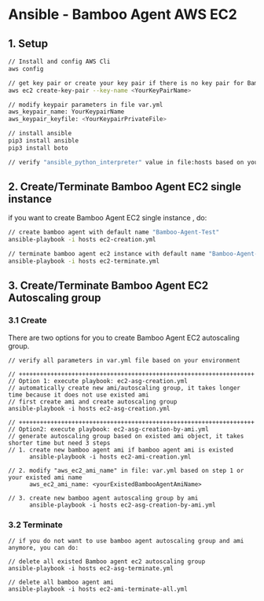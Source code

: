 # Ansible - Bamboo Agent AWS EC2

## 1. Setup

```sh
// Install and config AWS Cli
aws config

// get key pair or create your key pair if there is no key pair for Bamboo Agent SSH
aws ec2 create-key-pair --key-name <YourKeyPairName>

// modify keypair parameters in file var.yml 
aws_keypair_name: YourKeypairName
aws_keypair_keyfile: <YourKeypairPrivateFile>

// install ansible 
pip3 install ansible 
pip3 install boto 

// verify "ansible_python_interpreter" value in file:hosts based on your local python environment 

```

## 2. Create/Terminate  Bamboo Agent EC2 single instance

if you  want to create   Bamboo Agent EC2 single  instance , do: 

```sh
// create bamboo agent with default name "Bamboo-Agent-Test" 
ansible-playbook -i hosts ec2-creation.yml

// terminate bamboo agent ec2 instance with default name "Bamboo-Agent-Test" 
ansible-playbook -i hosts ec2-terminate.yml
```

## 3. Create/Terminate Bamboo Agent EC2 Autoscaling group 

### 3.1 Create

There are two options for you to create  Bamboo Agent EC2 autoscaling group. 

```
// verify all parameters in var.yml file based on your environment

// +++++++++++++++++++++++++++++++++++++++++++++++++++++++++++++++++++
// Option 1: execute playbook: ec2-asg-creation.yml
// automatically create new ami/autoscaling group, it takes longer time because it does not use existed ami
// first create ami and create autoscaling group 
ansible-playbook -i hosts ec2-asg-creation.yml 

// +++++++++++++++++++++++++++++++++++++++++++++++++++++++++++++++++++
// Option2: execute playbook: ec2-asg-creation-by-ami.yml
// generate autoscaling group based on existed ami object, it takes shorter time but need 3 steps
// 1. create new bamboo agent ami if bamboo agent ami is existed 
      ansible-playbook -i hosts ec2-ami-creation.yml
      
// 2. modify "aws_ec2_ami_name" in file: var.yml based on step 1 or your existed ami name
      aws_ec2_ami_name: <yourExistedBambooAgentAmiName> 
      
// 3. create new bamboo agent autoscaling group by ami 
      ansible-playbook -i hosts ec2-asg-creation-by-ami.yml
```

### 3.2 Terminate 

```
// if you do not want to use bamboo agent autoscaling group and ami anymore, you can do:

// delete all existed Bamboo agent ec2 autoscaling group 
ansible-playbook -i hosts ec2-asg-terminate.yml

// delete all bamboo agent ami
ansible-playbook -i hosts ec2-ami-terminate-all.yml 
```

